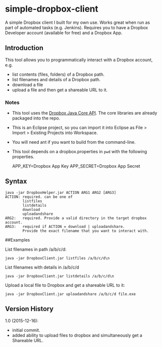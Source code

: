 # simple-dropbox-client
A simple Dropbox client I built for my own use. Works great when run as part of automated tasks (e.g. Jenkins). 
Requires you to have a Dropbox Developer account (available for free) and a Dropbox App. 
## Introduction

This tool allows you to programmatically interact with a Dropbox account, e.g. 
* list contents (files, folders) of a Dropbox path.
* list filenames and details of a Dropbox path.
* download a file
* upload a file and then get a shareable URL to it. 

### Notes

* This tool uses the [Dropbox Java Core API](https://www.dropbox.com/developers-v1/core/start/java). The core libraries are already packaged into the repo. 
* This is an Eclipse project, so you can import it into Eclipse as File > Import > Existing Projects into Workspace.
* You will need ant if you want to build from the command-line.
* This tool depends on a dropbox.properties in `pwd` with the following properties. 

	APP_KEY=Dropbox App Key
	APP_SECRET=Dropbox App Secret

## Syntax

	java -jar DropboxHelper.jar ACTION ARG1 ARG2 [ARG3]
	ACTION: required. can be one of 
			listfiles
			listdetails
			download
			uploadandshare 
	ARG2: 	required. Provide a valid directory in the target dropbox account.
	ARG3: 	required if ACTION = download | uploadandshare. 
			Provide the exact filename that you want to interact with.

##Examples 

List filenames in path /a/b/c/d: 

	java -jar DropboxClient.jar listfiles /a/b/c/d\n

List filenames with details in /a/b/c/d

	java -jar DropboxClient.jar listdetails /a/b/c/d\n

Upload a local file to Dropbox and get a shareable URL to it: 

	java -jar DropboxClient.jar uploadandshare /a/b/c/d file.exe

## Version History

1.0 (2015-12-16): 
* initial commit. 
* added ability to upload files to dropbox and simultaneously get a Shareable URL. 